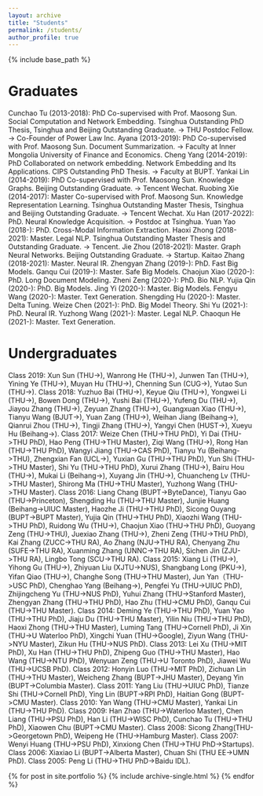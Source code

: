 ```yaml
---
layout: archive
title: "Students"
permalink: /students/
author_profile: true
---
```


{% include base_path %}

Graduates
======
Cunchao Tu (2013-2018): PhD Co-supervised with Prof. Maosong Sun. Social Computation and Network Embedding. Tsinghua Outstanding PhD Thesis, Tsinghua and Beijing Outstanding Graduate. -> THU Postdoc Fellow. -> Co-Founder of Power Law Inc.
Ayana (2013-2019): PhD Co-supervised with Prof. Maosong Sun. Document Summarization. -> Faculty at Inner Mongolia University of Finance and Economics.
Cheng Yang (2014-2019): PhD Collaborated on network embedding. Network Embedding and Its Applications. CIPS Outstanding PhD Thesis. -> Faculty at BUPT.
Yankai Lin (2014-2019): PhD Co-supervised with Prof. Maosong Sun. Knowledge Graphs. Beijing Outstanding Graduate. -> Tencent Wechat.
Ruobing Xie (2014-2017): Master Co-supervised with Prof. Maosong Sun. Knowledge Representation Learning. Tsinghua Outstanding Master Thesis, Tsinghua and Beijing Outstanding Graduate. -> Tencent Wechat.
Xu Han (2017-2022): PhD. Neural Knowledge Acquisition. -> Postdoc at Tsinghua.
Yuan Yao (2018-): PhD. Cross-Modal Information Extraction.
Haoxi Zhong (2018-2021): Master. Legal NLP. Tsinghua Outstanding Master Thesis and Outstanding Graduate. -> Tencent.
Jie Zhou (2018-2021): Master. Graph Neural Networks. Beijing Outstanding Graduate. -> Startup.
Kaitao Zhang (2018-2021): Master. Neural IR.
Zhengyan Zhang (2019-): PhD. Fast Big Models.
Ganqu Cui (2019-): Master. Safe Big Models.
Chaojun Xiao (2020-): PhD. Long Document Modeling.
Zheni Zeng (2020-): PhD. Bio NLP.
Yujia Qin (2020-): PhD. Big Models.
Jing Yi (2020-): Master. Big Models.
Fengyu Wang (2020-): Master. Text Generation.
Shengding Hu (2020-): Master. Delta Tuning.
Weize Chen (2021-): PhD. Big Model Theory.
Shi Yu (2021-): PhD. Neural IR.
Yuzhong Wang (2021-): Master. Legal NLP.
Chaoqun He (2021-): Master. Text Generation.

Undergraduates
======
Class 2019: Xun Sun (THU->), Wanrong He (THU->), Junwen Tan (THU->), Yining Ye (THU->), Muyan Hu (THU->), Chenning Sun (CUG->), Yutao Sun (THU->).
Class 2018: Yuzhuo Bai (THU->), Keyue Qiu (THU->), Yongwei Li (THU->), Bowen Dong (THU->), Yushi Bai (THU->), Yufeng Du (THU->), Jiayou Zhang (THU->), Zeyuan Zhang (THU->), Guangxuan Xiao (THU->), Tianyu Wang (BJUT->), Yuan Zang (THU->), Weihan Jiang (Beihang->), Qianrui Zhou (THU->), Tingji Zhang (THU->), Yangyi Chen (HUST->), Xueyu Hu (Beihang->).
Class 2017: Weize Chen (THU->THU PhD), Yi Dai (THU->THU PhD), Hao Peng (THU->THU Master), Ziqi Wang (THU->), Rong Han (THU->THU PhD), Wangyi Jiang (THU->CAS PhD), Tianyu Yu (Beihang->THU), Zhengxian Fan (UCL->), Yuxian Gu (THU->THU PhD), Yun Shi (THU->THU Master), Shi Yu (THU->THU PhD), Xurui Zhang (THU->), Bairu Hou (THU->), Mukai Li (Beihang->), Xuyang Jin (THU->), Chuancheng Lv (THU->THU Master), Shirong Ma (THU->THU Master), Yuzhong Wang (THU->THU Master).
Class 2016: Liang Chang (BUPT->ByteDance), Tianyu Gao (THU->Princeton), Shengding Hu (THU->THU Master), Junjie Huang (Beihang->UIUC Master), Haozhe Ji (THU->THU PhD), Sicong Ouyang (BUPT->BUPT Master), Yujia Qin (THU->THU PhD), Xiaozhi Wang (THU->THU PhD), Ruidong Wu (THU->), Chaojun Xiao (THU->THU PhD), Guoyang Zeng (THU->THU), Juexiao Zhang (THU->), Zheni Zeng (THU->THU PhD), Kai Zhang (ZUCC->THU RA), Ao Zhang (NJU->THU RA), Chenyang Zhu (SUFE->THU RA), Xuanming Zhang (UNNC->THU RA), Sichen Jin (ZJU->THU RA), Lingbo Tong (SCU->THU RA).
Class 2015: Xiang Li (THU->), Yihong Gu (THU->), Zhiyuan Liu (XJTU->NUS), Shangbang Long (PKU->), Yifan Qiao (THU->), Changhe Song (THU->THU Master), Jun Yan（THU->USC PhD), Chenghao Yang (Beihang->), Pengfei Yu (THU->UIUC PhD), Zhijingcheng Yu (THU->NUS PhD), Yuhui Zhang (THU->Stanford Master), Zhengyan Zhang (THU->THU PhD), Hao Zhu (THU->CMU PhD), Ganqu Cui (THU->THU Master).
Class 2014: Deming Ye (THU->THU PhD), Yuan Yao (THU->THU PhD), Jiaju Du (THU->THU Master), Yilin Niu (THU->THU PhD), Haoxi Zhong (THU->THU Master), Luming Tang (THU->Cornell PhD), Ji Xin (THU->U Waterloo PhD), Xingchi Yuan (THU->Google), Ziyun Wang (THU->NYU Master), Zikun Hu (THU->NUS PhD).
Class 2013: Lei Xu (THU->MIT PhD), Xu Han (THU->THU PhD), Zhipeng Guo (THU->THU Master), Hao Wang (THU->NTU PhD), Wenyuan Zeng (THU->U Toronto PhD), Jiawei Wu (THU->UCSB PhD).
Class 2012: Honyin Luo (THU->MIT PhD), Zichuan Lin (THU->THU Master), Weicheng Zhang (BUPT->JHU Master), Deyang Yin (BUPT->Columbia Master).
Class 2011: Yang Liu (THU->UIUC PhD), Tianze Shi (THU->Cornell PhD), Ying Lin (BUPT->RPI PhD), Haitian Gong (BUPT->CMU Master).
Class 2010: Yan Wang (THU->CMU Master), Yankai Lin (THU->THU PhD).
Class 2009: Han Zhao (THU->Waterloo Master), Chen Liang (THU->PSU PhD), Han Li (THU->WISC PhD), Cunchao Tu (THU->THU PhD), Xiaowen Chu (BUPT->CMU Master).
Class 2008: Sicong Zhang(THU->Georgetown PhD), Weipeng He (THU->Hamburg Master).
Class 2007: Wenyi Huang (THU->PSU PhD), Xinxiong Chen (THU->THU PhD->Startups).
Class 2006: Xiaxiao Li (BUPT->Alberta Master), Chuan Shi (THU EE->UMN PhD).
Class 2005: Peng Li (THU->THU PhD->Baidu IDL).

{% for post in site.portfolio %}
  {% include archive-single.html %}
{% endfor %}